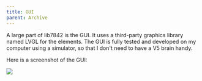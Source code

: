 ```yaml
---
title: GUI
parent: Archive
---
```


A large part of lib7842 is the GUI. It uses a third-party graphics library named LVGL for the elements. The GUI is fully tested and developed on my computer using a simulator, so that I don't need to have a V5 brain handy.

Here is a screenshot of the GUI:

![]({{site.url}}/assets/images/image-20191115154625010.png)
